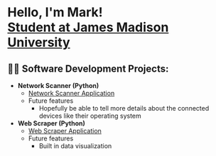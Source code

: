 <h1>Hello, I'm Mark! <br/><a href="https://www.linkedin.com/in/mark-myers-965a43212/">Student at James Madison University</a></h1>

<h2>👨‍💻 Software Development Projects:</h2>

- <b>Network Scanner (Python)</b>
  - [Network Scanner Application](https://github.com/marktmyers/network-scanner)
  - Future features
      - Hopefully be able to tell more details about the connected devices like their operating system
- <b>Web Scraper (Python)</b>
  - [Web Scraper Application](https://github.com/marktmyers/web-scaper)
  - Future features
      - Built in data visualization
